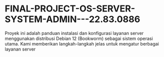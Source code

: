 # FINAL-PROJECT-OS-SERVER-SYSTEM-ADMIN---22.83.0886
Proyek ini adalah panduan instalasi dan konfigurasi layanan server menggunakan distribusi Debian 12 (Bookworm) sebagai sistem operasi utama. Kami memberikan langkah-langkah jelas untuk mengatur berbagai layanan server 
